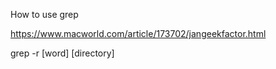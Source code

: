 How to use grep

https://www.macworld.com/article/173702/jangeekfactor.html

grep -r [word] [directory]
